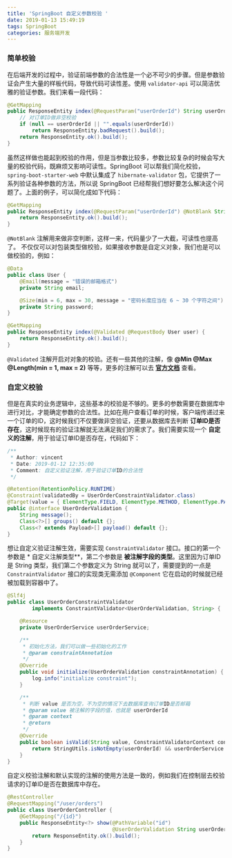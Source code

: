 ```yaml
---
title: 'SpringBoot 自定义参数校验 '
date: 2019-01-13 15:49:19
tags: SpringBoot
categories: 服务端开发
---
```


### 简单校验
在后端开发的过程中，验证前端参数的合法性是一个必不可少的步骤。但是参数验证会产生大量的样板代码，导致代码可读性差。使用 `validator-api` 可以简洁优雅的验证参数。我们来看一段代码：
```java
@GetMapping
public ResponseEntity index(@RequestParam("userOrderId") String userOrderId) {
    // 对订单ID做非空校验
    if (null == userOrderId || "".equals(userOrderId))
        return ResponseEntity.badRequest().build();
    return ResponseEntity.ok().build();
}
```

<!-- more -->

虽然这样做也能起到校验的作用，但是当参数比较多，参数比较复杂的时候会写大量的校验代码，既麻烦又影响可读性。SpringBoot 可以帮我们简化校验，`spring-boot-starter-web` 中默认集成了 `hibernate-validator` 包，它提供了一系列验证各种参数的方法，所以说 SpringBoot 已经帮我们想好要怎么解决这个问题了。上面的例子，可以简化成如下代码：
```Java
@GetMapping
public ResponseEntity index(@RequestParam("userOrderId") @NotBlank String userOrderId) {
    return ResponseEntity.ok().build();
}
```
`@NotBlank` 注解用来做非空判断，这样一来，代码量少了一大截，可读性也提高了。
不仅仅可以对包装类型做校验，如果接收参数是自定义对象，我们也是可以做校验的，例如：
```java
@Data
public class User {
    @Email(message = "错误的邮箱格式")
    private String email;

    @Size(min = 6, max = 30, message = "密码长度应当在 6 ~ 30 个字符之间")
    private String password;
}
```
```java
@GetMapping
public ResponseEntity index(@Validated @RequestBody User user) {
    return ResponseEntity.ok().build();
}
```
`@Validated` 注解开启对对象的校验。还有一些其他的注解，像 **@Min @Max @Length(min = 1, max = 2)** 等等，更多的注解可以去 **[官方文档](http://docs.jboss.org/hibernate/stable/validator/reference/en-US/html_single/)** 查看。

### 自定义校验
但是在真实的业务逻辑中，这些基本的校验是不够的。更多的参数需要在数据库中进行对比，才能确定参数的合法性。比如在用户查看订单的时候，客户端传递过来一个订单的ID，这时候我们不仅要做非空验证，还要从数据库去判断 **订单ID是否存在**，这时候现有的验证注解就无法满足我们的需求了。我们需要实现一个 **自定义的注解**，用于验证订单ID是否存在，代码如下：

```java
/**
 * Author: vincent
 * Date: 2019-01-12 12:35:00
 * Comment: 自定义验证注解，用于验证订单ID的合法性
 */

@Retention(RetentionPolicy.RUNTIME)
@Constraint(validatedBy = UserOrderConstraintValidator.class)
@Target(value = { ElementType.FIELD, ElementType.METHOD, ElementType.PARAMETER })
public @interface UserOrderValidation {
    String message();
    Class<?>[] groups() default {};
    Class<? extends Payload>[] payload() default {};
}
```
想让自定义验证注解生效，需要实现 `ConstraintValidator` 接口。接口的第一个参数是 * 自定义注解类型**，第二个参数是 **被注解字段的类型**。这里因为订单ID 是 String 类型，我们第二个参数定义为 String 就可以了，需要提到的一点是 `ConstraintValidator` 接口的实现类无需添加 `@Component` 它在启动的时候就已经被加载到容器中了。
```java
@Slf4j
public class UserOrderConstraintValidator
        implements ConstraintValidator<UserOrderValidation, String> {

    @Resource
    private UserOrderService userOrderService;

    /**
     * 初始化方法，我们可以做一些初始化的工作
     * @param constraintAnnotation
     */
    @Override
    public void initialize(UserOrderValidation constraintAnnotation) {
        log.info("initialize constraint");
    }

    /**
     * 判断 value 是否为空，不为空的情况下去数据库查询订单ID是否邮箱
     * @param value 被注解的字段的值，也就是 userOrderId
     * @param context
     * @return
     */
    @Override
    public boolean isValid(String value, ConstraintValidatorContext context) {
        return StringUtils.isNotEmpty(userOrderId) && userOrderService.exists(userOrderId);
    }
}
```

自定义校验注解和默认实现的注解的使用方法是一致的，例如我们在控制层去校验请求的订单ID是否在数据库中存在。
```java
@RestController
@RequestMapping("/user/orders")
public class UserOrderController {
    @GetMapping("/{id}")
    public ResponseEntity<?> show(@PathVariable("id")
                                  @UserOrderValidation String userOrderId) {
        return ResponseEntity.ok().build();
    }
}
```
